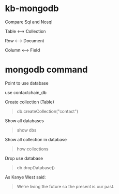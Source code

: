 # kb-mongodb

Compare Sql and Nosql

Table <--> Collection

Row <--> Document

Column <--> Field


# mongodb command

Point to use database

 use contactchain_db

Create collection (Table)

> db.createCollection("contact")

Show all databases

> show dbs

Show all collection in database

> how collections

Drop use database

> db.dropDatabase()

As Kanye West said:

> We're living the future so
> the present is our past.

